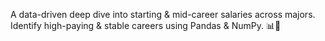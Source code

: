 A data-driven deep dive into starting & mid-career salaries across majors. Identify high-paying & stable careers using Pandas & NumPy. 📊💼
